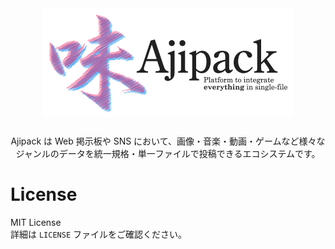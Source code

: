 <div align="center">
<img src="./design/logo.png" alt="Ajipack Logo" width="400" style="margin-bottom: 10px" />

Ajipack は Web 掲示板や SNS において、画像・音楽・動画・ゲームなど様々なジャンルのデータを統一規格・単一ファイルで投稿できるエコシステムです。

</div>

# License

MIT License  
詳細は `LICENSE` ファイルをご確認ください。
